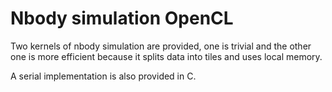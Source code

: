# Nbody simulation OpenCL

Two kernels of nbody simulation are provided, one is trivial and the other one is more efficient because it splits data into tiles and uses local memory.

A serial implementation is also provided in C.
